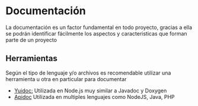 # Documentación
La documentación es un factor fundamental en todo proyecto, gracias a ella se podrán identificar fácilmente los aspectos y caracteristicas que forman parte de un proyecto

## Herramientas
Según el tipo de lenguaje y/o archivos es recomendable utilizar una herramienta u otra en particular para documentar

* [Yuidoc:](yuidoc.md) Utilizada en Node.js muy similar a Javadoc y Doxygen
* [Apidoc](apidoc.md) Utilizada en multiples lenguajes como NodeJS, Java, PHP